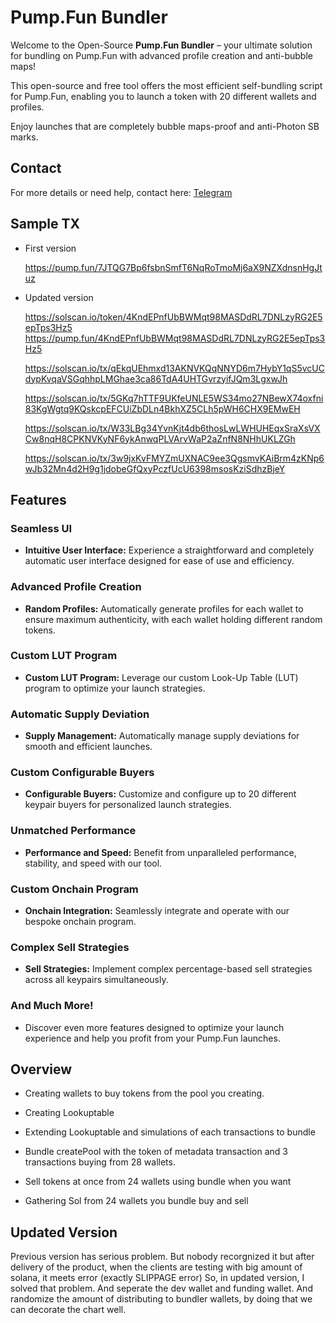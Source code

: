 # Pump.Fun Bundler

Welcome to the Open-Source **Pump.Fun Bundler** – your ultimate solution for bundling on Pump.Fun with advanced profile creation and anti-bubble maps!

This open-source and free tool offers the most efficient self-bundling script for Pump.Fun, enabling you to launch a token with 20 different wallets and profiles. 

Enjoy launches that are completely bubble maps-proof and anti-Photon SB marks.


## Contact

For more details or need help, contact here: [Telegram](https://t.me/shiny0103)

## Sample TX

- First version

    https://pump.fun/7JTQG7Bp6fsbnSmfT6NqRoTmoMj6aX9NZXdnsnHgJtuz

- Updated version

    https://solscan.io/token/4KndEPnfUbBWMqt98MASDdRL7DNLzyRG2E5epTps3Hz5 https://pump.fun/4KndEPnfUbBWMqt98MASDdRL7DNLzyRG2E5epTps3Hz5

    https://solscan.io/tx/qEkqUEhmxd13AKNVKQqNNYD6m7HybY1qS5vcUCdypKvqaVSGqhhpLMGhae3ca86TdA4UHTGvrzyifJQm3LgxwJh 

    https://solscan.io/tx/5GKq7hTTF9UKfeUNLE5WS34mo27NBewX74oxfni83KgWgtq9KQskcpEFCUiZbDLn4BkhXZ5CLh5pWH6CHX9EMwEH 
    
    https://solscan.io/tx/W33LBg34YvnKjt4db6thosLwLWHUHEqxSraXsVXCw8nqH8CPKNVKyNF6ykAnwqPLVArvWaP2aZnfN8NHhUKLZGh 
    
    https://solscan.io/tx/3w9jxKvFMYZmUXNAC9ee3QgsmvKAiBrm4zKNp6wJb32Mn4d2H9g1jdobeGfQxyPczfUcU6398msosKziSdhzBjeY

## Features

### Seamless UI
- **Intuitive User Interface:** Experience a straightforward and completely automatic user interface designed for ease of use and efficiency.

### Advanced Profile Creation
- **Random Profiles:** Automatically generate profiles for each wallet to ensure maximum authenticity, with each wallet holding different random tokens.

### Custom LUT Program
- **Custom LUT Program:** Leverage our custom Look-Up Table (LUT) program to optimize your launch strategies.

### Automatic Supply Deviation
- **Supply Management:** Automatically manage supply deviations for smooth and efficient launches.

### Custom Configurable Buyers
- **Configurable Buyers:** Customize and configure up to 20 different keypair buyers for personalized launch strategies.

### Unmatched Performance
- **Performance and Speed:** Benefit from unparalleled performance, stability, and speed with our tool.

### Custom Onchain Program
- **Onchain Integration:** Seamlessly integrate and operate with our bespoke onchain program.

### Complex Sell Strategies
- **Sell Strategies:** Implement complex percentage-based sell strategies across all keypairs simultaneously.

### And Much More!
- Discover even more features designed to optimize your launch experience and help you profit from your Pump.Fun launches.

## Overview

- Creating wallets to buy tokens from the pool you creating.

- Creating Lookuptable

- Extending Lookuptable and simulations of each transactions to bundle

- Bundle createPool with the token of metadata transaction and 3 transactions buying from 28 wallets.

- Sell tokens at once from 24 wallets using bundle when you want

- Gathering Sol from 24 wallets you bundle buy and sell

## Updated Version

Previous version has serious problem. But nobody recorgnized it but after delivery of the product, when the clients are testing with big amount of solana, it meets error (exactly SLIPPAGE error) So, in updated version, I solved that problem. And seperate the dev wallet and funding wallet. And randomize the amount of distributing to bundler wallets, by doing that we can decorate the chart well.


